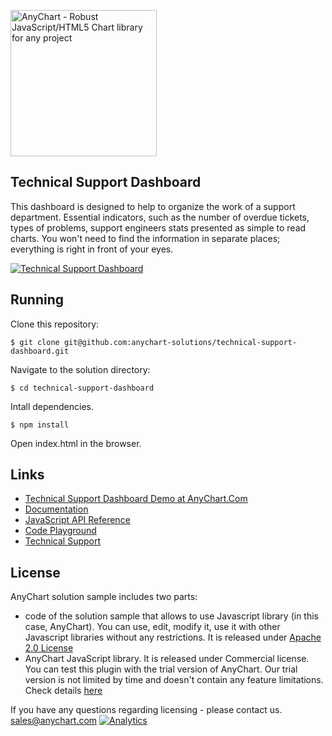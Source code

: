 [<img src="https://cdn.anychart.com/images/logo-transparent-segoe.png?2" width="234px" alt="AnyChart - Robust JavaScript/HTML5 Chart library for any project">](https://www.anychart.com)

## Technical Support Dashboard
This dashboard is designed to help to organize the work of a support department. Essential indicators, such as the number of overdue tickets, types of problems,  support engineers stats presented as simple to read charts. You won't need to find the information in separate places; everything is right in front of your eyes.  

[<img src="http://static.anychart.com/images/github/technical-support-dashboard.png" alt="Technical Support Dashboard">](https://www.anychart.com/solutions/technical-support-dashboard/)

## Running
Clone this repository:

```
$ git clone git@github.com:anychart-solutions/technical-support-dashboard.git
```

Navigate to the solution directory:

```
$ cd technical-support-dashboard
```

Intall dependencies.

```
$ npm install
```

Open index.html in the browser.

## Links
* [Technical Support Dashboard Demo at AnyChart.Com](https://www.anychart.com/solutions/technical-support-dashboard/)
* [Documentation](https://docs.anychart.com)
* [JavaScript API Reference](https://api.anychart.com)
* [Code Playground](https://playground.anychart.com)
* [Technical Support](https://www.anychart.com/support)

## License
AnyChart solution sample includes two parts:
- code of the solution sample that allows to use Javascript library (in this case, AnyChart). You can use, edit, modify it, use it with other Javascript libraries without any restrictions. It is released under [Apache 2.0 License](https://github.com/anychart-solutions/technical-support-dashboard/blob/master/LICENSE)
- AnyChart JavaScript library. It is released under Commercial license. You can test this plugin with the trial version of AnyChart. Our trial version is not limited by time and doesn't contain any feature limitations. Check details [here](https://www.anychart.com/buy/)

If you have any questions regarding licensing - please contact us. <sales@anychart.com>
[![Analytics](https://ga-beacon.appspot.com/UA-228820-4/Solutions/Technical-Support-Dashboard?pixel&useReferer)](https://github.com/igrigorik/ga-beacon)
